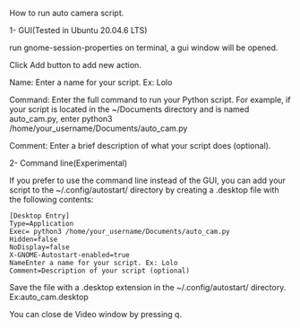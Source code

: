 How to run auto camera script.

1- GUI(Tested in Ubuntu 20.04.6 LTS)

run gnome-session-properties on terminal, a gui window will be opened.

Click Add button to add new action.

Name: Enter a name for your script. Ex: Lolo

Command: Enter the full command to run your Python script. For example, if your script is located in the ~/Documents directory and is named auto_cam.py, enter python3 /home/your_username/Documents/auto_cam.py

Comment: Enter a brief description of what your script does (optional).


2- Command line(Experimental)

If you prefer to use the command line instead of the GUI, you can add your script to the ~/.config/autostart/ directory by creating a .desktop file with the following contents:

	[Desktop Entry]
	Type=Application
	Exec= python3 /home/your_username/Documents/auto_cam.py
	Hidden=false
	NoDisplay=false
	X-GNOME-Autostart-enabled=true
	NameEnter a name for your script. Ex: Lolo
	Comment=Description of your script (optional)

Save the file with a .desktop extension in the ~/.config/autostart/ directory.
Ex:auto_cam.desktop

You can close de Video window by pressing q.
